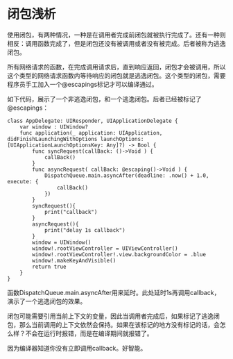 
# 闭包浅析

使用闭包，有两种情况，一种是在调用者完成前闭包就被执行完成了。还有一种则相反：调用函数完成了，但是闭包还没有被调用或者没有被完成。后者被称为逃逸闭包。

所有网络请求的函数，在完成调用请求后，直到响应返回，闭包才会被调用，所以这个类型的网络请求函数内等待响应的闭包就是逃逸闭包。这个类型的闭包，需要程序员手工加入一个@escapings标记才可以编译通过。

如下代码，展示了一个非逃逸闭包，和一个逃逸闭包。后者已经被标记了@escapings：

    class AppDelegate: UIResponder, UIApplicationDelegate {
        var window : UIWindow?
        func application(_ application: UIApplication, didFinishLaunchingWithOptions launchOptions: [UIApplicationLaunchOptionsKey: Any]?) -> Bool {
            func syncRequest(callBack: ()->Void ) {
                callBack()
            }
            func asyncRequest( callBack: @escaping()->Void ) {
                DispatchQueue.main.asyncAfter(deadline: .now() + 1.0, execute: {
                    callBack()
                })
            }
            syncRequest(){
                print("callback")
            }
            asyncRequest(){
                print("delay 1s callback")
            }
            window = UIWindow()
            window!.rootViewController = UIViewController()
            window!.rootViewController!.view.backgroundColor = .blue
            window!.makeKeyAndVisible()
            return true
        }
    }

函数DispatchQueue.main.asyncAfter用来延时。此处延时1s再调用callback，演示了一个逃逸闭包的效果。

闭包可能需要引用当前上下文的变量，因此当调用者完成后，如果标记了逃逸闭包，那么当前调用的上下文依然会保持。如果在该标记的地方没有标记的话，会怎么样？不会在运行时报错，而是在编译期间就报错了。

因为编译器知道你没有立即调用callback。好智能。

